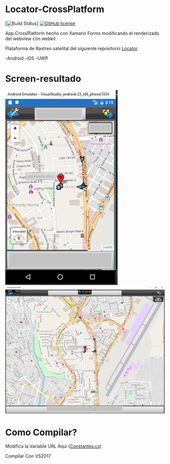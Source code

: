 # Locator-CrossPlatform

[![Build Status](https://img.shields.io/travis/rust-lang/rust.svg)] [![GitHub license](https://img.shields.io/badge/license-MIT-blue.svg)](https://raw.githubusercontent.com/osekom/Locator-CrossPlatform/master/LICENSE)

App CrossPlatform hecho con Xamarin Forms modificando el renderizado del webview con webkit

Plataforma de Rastreo satelital del siguiente repositorio [Locator](https://github.com/tronsoftware/LOCATOR)

-Android
-iOS
-UWP

# Screen-resultado
[![N|Android](https://github.com/osekom/Locator-CrossPlatform/blob/master/Screen/LocatorXamarinAndroid.png)](https://github.com/osekom/Locator-CrossPlatform/blob/master/Screen/LocatorXamarinAndroid.png)
[![N|Android](https://github.com/osekom/Locator-CrossPlatform/blob/master/Screen/LocatorXamarinUWP.png)](https://github.com/osekom/Locator-CrossPlatform/blob/master/Screen/LocatorXamarinUWP.png)

# Como Compilar?
Modifica la Variable URL Aqui ([Constantes.cs](https://github.com/osekom/Locator-CrossPlatform/blob/master/LocatorXamarin/LocatorXamarin/LocatorXamarin/AppConst/Constantes.cs))

Compilar Con VS2017

